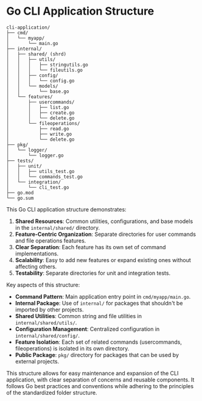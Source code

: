 # Go CLI Application Structure

```
cli-application/
├── cmd/
│   └── myapp/
│       └── main.go
├── internal/
│   ├── shared/ (shrd)
│   │   ├── utils/
│   │   │   ├── stringutils.go
│   │   │   └── fileutils.go
│   │   ├── config/
│   │   │   └── config.go
│   │   └── models/
│   │       └── base.go
│   └── features/
│       ├── usercommands/
│       │   ├── list.go
│       │   ├── create.go
│       │   └── delete.go
│       └── fileoperations/
│           ├── read.go
│           ├── write.go
│           └── delete.go
├── pkg/
│   └── logger/
│       └── logger.go
├── tests/
│   ├── unit/
│   │   ├── utils_test.go
│   │   └── commands_test.go
│   └── integration/
│       └── cli_test.go
├── go.mod
└── go.sum
```

This Go CLI application structure demonstrates:

1. **Shared Resources**: Common utilities, configurations, and base models in the `internal/shared/` directory.
2. **Feature-Centric Organization**: Separate directories for user commands and file operations features.
3. **Clear Separation**: Each feature has its own set of command implementations.
4. **Scalability**: Easy to add new features or expand existing ones without affecting others.
5. **Testability**: Separate directories for unit and integration tests.

Key aspects of this structure:

- **Command Pattern**: Main application entry point in `cmd/myapp/main.go`.
- **Internal Package**: Use of `internal/` for packages that shouldn't be imported by other projects.
- **Shared Utilities**: Common string and file utilities in `internal/shared/utils/`.
- **Configuration Management**: Centralized configuration in `internal/shared/config/`.
- **Feature Isolation**: Each set of related commands (usercommands, fileoperations) is isolated in its own directory.
- **Public Package**: `pkg/` directory for packages that can be used by external projects.

This structure allows for easy maintenance and expansion of the CLI application, with clear separation of concerns and reusable components. It follows Go best practices and conventions while adhering to the principles of the standardized folder structure.
